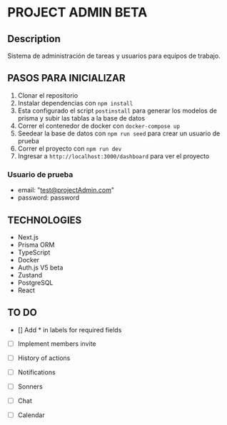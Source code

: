 # PROJECT ADMIN BETA

## Description
Sistema de administración de tareas y usuarios para equipos de trabajo.

## PASOS PARA INICIALIZAR
1. Clonar el repositorio
2. Instalar dependencias con `npm install`
3. Esta configurado el script `postinstall` para generar los modelos de prisma y subir las tablas a la base de datos
4. Correr el contenedor de docker con `docker-compose up `
5. Seedear la base de datos con `npm run seed` para crear un usuario de prueba
6. Correr el proyecto con `npm run dev` 
7. Ingresar a `http://localhost:3000/dashboard` para ver el proyecto

### Usuario de prueba
- email: "test@projectAdmin.com"
- password: password

## TECHNOLOGIES
- Next.js
- Prisma ORM
- TypeScript
- Docker
- Auth.js V5 beta
- Zustand
- PostgreSQL
- React


## TO DO
- []  Add * in labels for required fields
- [ ] Implement members invite
- [ ] History of actions
- [ ] Notifications
- [ ] Sonners
- [ ] Chat
- [ ] Calendar


 